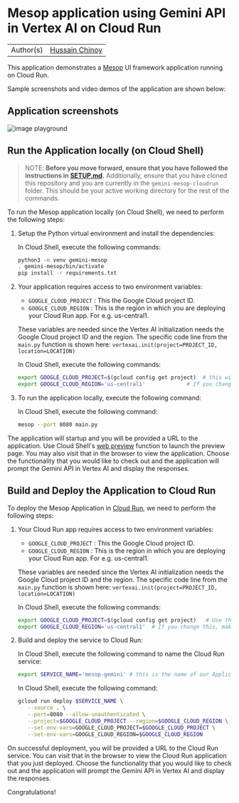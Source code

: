 # Mesop application using Gemini API in Vertex AI on Cloud Run

|           |                                                |
| --------- | ---------------------------------------------- |
| Author(s) | [Hussain Chinoy](https://github.com/ghchinoy) |

This application demonstrates a [Mesop](https://github.com/google/mesop) UI framework application running on Cloud Run.

Sample screenshots and video demos of the application are shown below:

## Application screenshots

![image playground](https://storage.googleapis.com/github-repo/generative-ai/sample-apps/mesop-cloudrun/imageplayground.png)

## Run the Application locally (on Cloud Shell)

> NOTE: **Before you move forward, ensure that you have followed the instructions in [SETUP.md](../SETUP.md).**
> Additionally, ensure that you have cloned this repository and you are currently in the `gemini-mesop-cloudrun` folder. This should be your active working directory for the rest of the commands.

To run the Mesop application locally (on Cloud Shell), we need to perform the following steps:

1. Setup the Python virtual environment and install the dependencies:

   In Cloud Shell, execute the following commands:

   ```bash
   python3 -m venv gemini-mesop
   . gemini-mesop/bin/activate
   pip install -r requirements.txt
   ```

2. Your application requires access to two environment variables:

   - `GOOGLE_CLOUD_PROJECT` : This the Google Cloud project ID.
   - `GOOGLE_CLOUD_REGION` : This is the region in which you are deploying your Cloud Run app. For e.g. us-central1.

   These variables are needed since the Vertex AI initialization needs the Google Cloud project ID and the region. The specific code line from the `main.py`
   function is shown here:
   `vertexai.init(project=PROJECT_ID, location=LOCATION)`

   In Cloud Shell, execute the following commands:

   ```bash
   export GOOGLE_CLOUD_PROJECT=$(gcloud config get project)  # this will populate your current project ID
   export GOOGLE_CLOUD_REGION='us-central1'             # If you change this, make sure the region is supported.
   ```

3. To run the application locally, execute the following command:

   In Cloud Shell, execute the following command:

   ```bash
   mesop --port 8080 main.py
   ```

The application will startup and you will be provided a URL to the application. Use Cloud Shell's [web preview](https://cloud.google.com/shell/docs/using-web-preview) function to launch the preview page. You may also visit that in the browser to view the application. Choose the functionality that you would like to check out and the application will prompt the Gemini API in Vertex AI and display the responses.

## Build and Deploy the Application to Cloud Run

To deploy the Mesop Application in [Cloud Run](https://cloud.google.com/run/docs/quickstarts/deploy-container), we need to perform the following steps:

1. Your Cloud Run app requires access to two environment variables:

   - `GOOGLE_CLOUD_PROJECT` : This the Google Cloud project ID.
   - `GOOGLE_CLOUD_REGION` : This is the region in which you are deploying your Cloud Run app. For e.g. us-central1.

   These variables are needed since the Vertex AI initialization needs the Google Cloud project ID and the region. The specific code line from the `main.py`
   function is shown here:
   `vertexai.init(project=PROJECT_ID, location=LOCATION)`

   In Cloud Shell, execute the following commands:

   ```bash
   export GOOGLE_CLOUD_PROJECT=$(gcloud config get project)   # Use this or manually change this
   export GOOGLE_CLOUD_REGION='us-central1'  # If you change this, make sure the region is supported.
   ```

2. Build and deploy the service to Cloud Run:

   In Cloud Shell, execute the following command to name the Cloud Run service:

   ```bash
   export SERVICE_NAME='mesop-gemini' # this is the name of our Application and Cloud Run service. Change this if you'd like to.
   ```


   In Cloud Shell, execute the following command:

   ```bash
   gcloud run deploy $SERVICE_NAME \
      --source . \
      --port=8080 --allow-unauthenticated \
      --project=$GOOGLE_CLOUD_PROJECT --region=$GOOGLE_CLOUD_REGION \
      --set-env-vars=GOOGLE_CLOUD_PROJECT=$GOOGLE_CLOUD_PROJECT \
      --set-env-vars=GOOGLE_CLOUD_REGION=$GOOGLE_CLOUD_REGION 
   ```

On successful deployment, you will be provided a URL to the Cloud Run service. You can visit that in the browser to view the Cloud Run application that you just deployed. Choose the functionality that you would like to check out and the application will prompt the Gemini API in Vertex AI and display the responses.

Congratulations!
